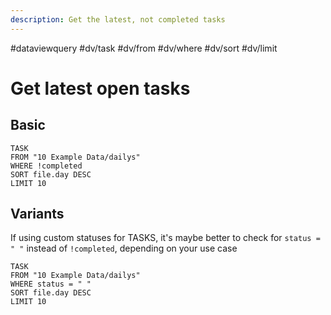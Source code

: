 ```yaml
---
description: Get the latest, not completed tasks 
---
```

#dataviewquery
#dv/task #dv/from #dv/where #dv/sort #dv/limit 

# Get latest open tasks

## Basic 

```dataview
TASK
FROM "10 Example Data/dailys"
WHERE !completed
SORT file.day DESC
LIMIT 10
```

## Variants

If using custom statuses for TASKS, it's maybe better to check for `status = " "` instead of `!completed`, depending on your use case 

```dataview
TASK
FROM "10 Example Data/dailys"
WHERE status = " "
SORT file.day DESC
LIMIT 10
```
